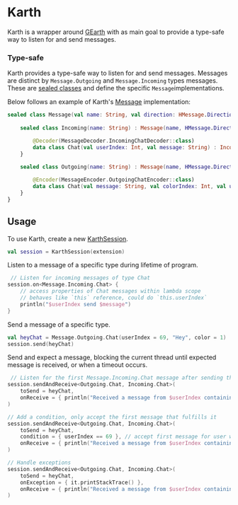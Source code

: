 # Karth
Karth is a wrapper around [GEarth](https://github.com/sirjonasxx/G-Earth) with as main goal to provide a type-safe way to listen for and send messages.

### Type-safe

Karth provides a type-safe way to listen for and send messages.
Messages are distinct by `Message.Outgoing` and `Message.Incoming` types messages.
These are [sealed classes](https://kotlinlang.org/docs/sealed-classes.html) 
and define the specific `Message`implementations.

Below follows an example of Karth's [Message](src/main/kotlin/dorving/karth/message/Message.kt) implementation:
```kt
sealed class Message(val name: String, val direction: HMessage.Direction) {
    
    sealed class Incoming(name: String) : Message(name, HMessage.Direction.TOCLIENT) {

        @Decoder(MessageDecoder.IncomingChatDecoder::class)
        data class Chat(val userIndex: Int, val message: String) : Incoming("Chat")
    }
   
    sealed class Outgoing(name: String) : Message(name, HMessage.Direction.TOSERVER) {

        @Encoder(MessageEncoder.OutgoingChatEncoder::class)
        data class Chat(val message: String, val colorIndex: Int, val userIndex: Int) : Outgoing("Chat")
    }
}
```

## Usage

To use Karth, create a new [KarthSession](src/main/kotlin/dorving/karth/KarthSession.kt).

```kt
val session = KarthSession(extension)
```
Listen to a message of a specific type during lifetime of program.
```kt
 // Listen for incoming messages of type Chat
session.on<Message.Incoming.Chat> {
    // access properties of Chat messages within lambda scope
    // behaves like `this` reference, could do `this.userIndex`
    println("$userIndex send $message")
}
```

Send a message of a specific type.
```kt
val heyChat = Message.Outgoing.Chat(userIndex = 69, "Hey", color = 1)
session.send(heyChat)
```

Send and expect a message, blocking the current thread until expected message is received, or when a timeout occurs.
```kt
 // Listen for the first Message.Incoming.Chat message after sending the packet
session.sendAndReceive<Outgoing.Chat, Incoming.Chat>(
    toSend = heyChat,
    onReceive = { println("Received a message from $userIndex containing $contents") }
)

// Add a condition, only accept the first message that fulfills it
session.sendAndReceive<Outgoing.Chat, Incoming.Chat>(
    toSend = heyChat,
    condition = { userIndex == 69 }, // accept first message for user with index `69`
    onReceive = { println("Received a message from $userIndex containing $contents") }
)

// Handle exceptions
session.sendAndReceive<Outgoing.Chat, Incoming.Chat>(
    toSend = heyChat,
    onException = { it.printStackTrace() },
    onReceive = { println("Received a message from $userIndex containing $contents") },
)
```
